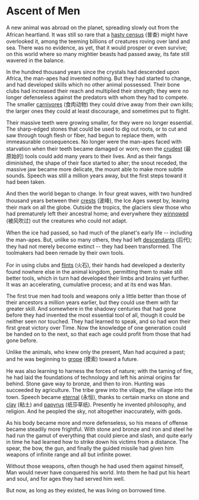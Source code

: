 # Ascent of Men

A new animal was abroad on the planet, spreading slowly out from the African heartland. It was still so rare that a <u>hasty census</u> (普查) might have overlooked it, among the teeming billions of creatures roving over land and sea. There was no evidence, as yet, that it would prosper or even survive; on this world where so many mightier beasts had passed away, its fate still wavered in the balance.

In the hundred thousand years since the crystals had descended upon Africa, the man-apes had invented nothing. But they had started to change, and had developed skills which no other animal possessed. Their bone clubs had increased their reach and multiplied their strength; they were no longer defenseless against the predators with whom they had to compete. The smaller <u>carnivores</u> (食肉动物) they could drive away from their own kills; the larger ones they could at least discourage, and sometimes put to flight.

Their massive teeth were growing smaller, for they were no longer essential. The sharp-edged stones that could be used to dig out roots, or to cut and saw through tough flesh or fiber, had begun to replace them, with immeasurable consequences. No longer were the man-apes faced with starvation when their teeth became damaged or worn; even the <u>crudest</u> (最原始的) tools could add many years to their lives. And as their fangs diminished, the shape of their face started to alter; the snout receded, the massive jaw became more delicate, the mount able to make more subtle sounds. Speech was still a million years away, but the first steps toward it had been taken.

And then the world began to change. In four great waves, with two hundred thousand years between their <u>crests</u> (波峰), the Ice Ages swept by, leaving their mark on all the globe. Outside the tropics, the glaciers slew those who had prematurely left their ancestral home; and everywhere they <u>winnowed</u> (被风吹过) out the creatures who could not adapt.

When the ice had passed, so had much of the planet's early life -- including the man-apes. But, unlike so many others, they had left <u>descendants</u> (后代); they had not merely become extinct -- they had been transformed. The toolmakers had been remade by their own tools.

For in using clubs and <u>flints</u> (火石), their hands had developed a dexterity found nowhere else in the animal kingdom, permitting them to make still better tools, which in turn had developed their limbs and brains yet further. It was an accelerating, cumulative process; and at its end was Man.

The first true men had tools and weapons only a little better than those of their ancestors a million years earlier, but they could use them with far greater skill. And somewhere in the shadowy centuries that had gone before they had invented the most essential tool of all, though it could be neither seen nor touched. They had learned to speak, and so had won their first great victory over Time. Now the knowledge of one generation could be handed on to the next, so that each age could profit from those that had gone before.

Unlike the animals, who knew only the present, Man had acquired a past; and he was beginning to <u>grope</u> (摸索) toward a future.

He was also learning to harness the forces of nature; with the taming of fire, he had laid the foundations of technology and left his animal origins far behind. Stone gave way to bronze, and then to iron. Hunting was succeeded by agriculture. The tribe grew into the village, the village into the town. Speech became <u>eternal</u> (永恒), thanks to certain marks on stone and <u>clay</u> (粘土) and <u>papyrus</u> (纸莎草纸). Presently he invented philosophy, and religion. And he peopled the sky, not altogether inaccurately, with gods.

As his body became more and more defenseless, so his means of offense became steadily more frightful. With stone and bronze and iron and steel he had run the gamut of everything that could pierce and slash, and quite early in time he had learned how to strike down his victims from a distance. The spear, the bow, the gun, and finally the guided missile had given him weapons of infinite range and all but infinite power.

Without those weapons, often though he had used them against himself, Man would never have conquered his world. Into them he had put his heart and soul, and for ages they had served him well.

But now, as long as they existed, he was living on borrowed time.